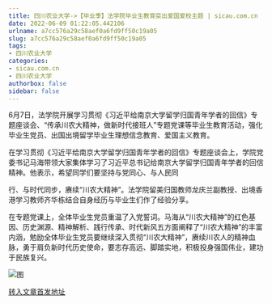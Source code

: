 ```yaml
---
title: 四川农业大学->【毕业季】法学院毕业生教育突出爱国爱校主题 | sicau.com.cn
date: 2022-06-09 01:22:05.442106
urlname: a7cc576a29c58aef0a6fd9ff50c19a05
slug: a7cc576a29c58aef0a6fd9ff50c19a05
tags: 
- 四川农业大学
categories:
- sicau.com.cn
- 四川农业大学
authorbox: false
sidebar: false
---
```

6月7日，法学院开展学习贯彻《习近平给南京大学留学归国青年学者的回信》专题座谈会、“传承川农大精神，做新时代接班人”专题党课等毕业生教育活动，强化毕业生党员、出国出境留学毕业生理想信念教育、爱国主义教育。

在学习贯彻《习近平给南京大学留学归国青年学者的回信》专题座谈会上，学院党委书记马海带领大家集体学习了习近平总书记给南京大学留学归国青年学者的回信精神。他表示，希望同学们要坚持与党同心、与人民同
<!--more-->
行、与时代同步，赓续“川农大精神”。法学院留美归国教师龙庆兰副教授、出境香港学习教师齐华栋结合自身经历与毕业生们作了经验分享。

在专题党课上，全体毕业生党员重温了入党誓词。马海从“川农大精神”的红色基因、历史渊源、精神解析、践行传承、时代新风五方面阐释了“川农大精神”的丰富内涵，勉励全体毕业生党员要继续深入贯彻“川农大精神”，赓续川农人的精神血脉，勇于肩负新时代历史使命，要志存高远、脚踏实地，积极投身强国伟业，建功于民族复兴。

![图](https://news.sicau.edu.cn/__local/8/6D/40/F845F951A977431E5580885ACC4_DA4AFD95_15092.jpg)

[转入文章首发地址](https://news.sicau.edu.cn/info/1078/68224.htm)